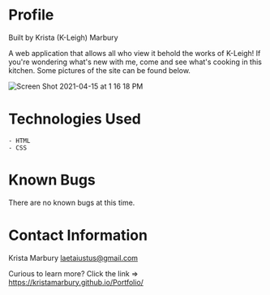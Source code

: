 # Profile 
Built by Krista (K-Leigh) Marbury

A web application that allows all who view it behold the works of K-Leigh! If you're wondering what's new with me, come and see what's cooking in this kitchen. Some pictures of the site can be found below.

![Screen Shot 2021-04-15 at 1 16 18 PM](https://user-images.githubusercontent.com/78391731/114918504-c6516d80-9dec-11eb-9ac8-62debe804c9f.png)

# Technologies Used

    - HTML
    - CSS
        
# Known Bugs

There are no known bugs at this time.

# Contact Information

Krista Marbury laetaiustus@gmail.com

Curious to learn more? Click the link => https://kristamarbury.github.io/Portfolio/  

